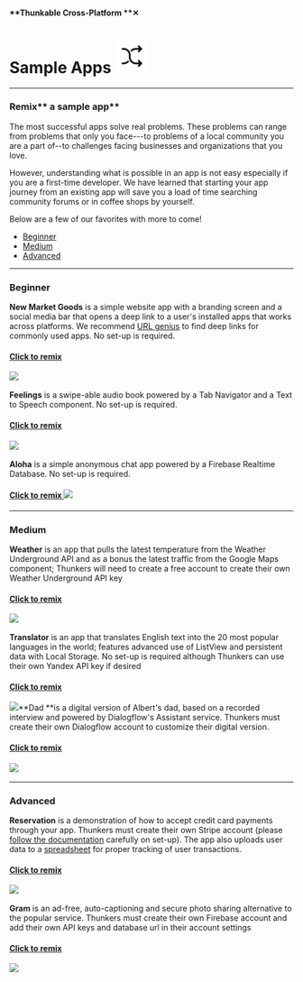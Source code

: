 #### **Thunkable Cross-Platform **✕

# Sample Apps ![](/assets/remix-icon.png)

---

### Remix** a sample app**

The most successful apps solve real problems. These problems can range from problems that only you face---to problems of a local community you are a part of--to challenges facing businesses and organizations that you love.

However, understanding what is possible in an app is not easy especially if you are a first-time developer. We have learned that starting your app journey from an existing app will save you a load of time searching community forums or in coffee shops by yourself.

Below are a few of our favorites with more to come!

* [Beginner](#beginner)
* [Medium](#medium)
* [Advanced](#advanced)

---

### Beginner

**New Market Goods** is a simple website app with a branding screen and a social media bar that opens a deep link to a user's installed apps that works across platforms. We recommend [URL genius](https://app.urlgeni.us/#/) to find deep links for commonly used apps. No set-up is required.

#### [Click to remix](https://goo.gl/Df56zz)

![](/assets/✕-nmg.png)

**Feelings** is a swipe-able audio book powered by a Tab Navigator and a Text to Speech component. No set-up is required.

#### [Click to remix](https://goo.gl/xs2ZYn)

![](/assets/✕-feelings.png)

**Aloha** is a simple anonymous chat app powered by a Firebase Realtime Database. No set-up is required.

#### [Click to remix ![](/assets/✕-aloha.png)](https://goo.gl/a4zj7h)

---

### **Medium**

**Weather** is an app that pulls the latest temperature from the Weather Underground API and as a bonus the latest traffic from the Google Maps component; Thunkers will need to create a free account to create their own Weather Underground API key

#### [Click to remix](https://goo.gl/aAH6eM)

![](/assets/✕-weather.png)

**Translator** is an app that translates English text into the 20 most popular languages in the world; features advanced use of ListView and persistent data with Local Storage. No set-up is required although Thunkers can use their own Yandex API key if desired

#### [Click to remix](https://goo.gl/vYQNt2)

![](/assets/✕-translator.png)**Dad **is a digital version of Albert's dad, based on a recorded interview and powered by Dialogflow's Assistant service. Thunkers must create their own Dialogflow account to customize their digital version.

#### [Click to remix](https://goo.gl/kCXKJd)

![](/assets/✕-dad.png)

---

### Advanced

**Reservation** is a demonstration of how to accept credit card payments through your app. Thunkers must create their own Stripe account \(please [follow the documentation](https://docs.thunkable.com/ios/components/monetisation/payments.html) carefully on set-up\). The app also uploads user data to a [spreadsheet](https://docs.thunkable.com/ios/components/data-storage/spreadsheets.html) for proper tracking of user transactions.

#### [**Click to remix**](https://goo.gl/6YrJwS)

![](/assets/✕-reservation.png)

**Gram** is an ad-free, auto-captioning and secure photo sharing alternative to the popular service. Thunkers must create their own Firebase account and add their own API keys and database url in their account settings

#### [Click to remix](https://goo.gl/P9jWD4)

![](/assets/✕-thunkablegram.png)

